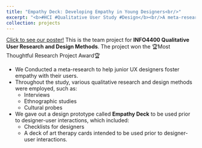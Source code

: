 ```yaml
---
title: "Empathy Deck: Developing Empathy in Young Designers<br/>"
excerpt: "<b>#HCI #Qualitative User Study #Design</b><br/>A meta-research and design practice on fostering empathy-building during direct in-person interactions between designers and participants<br/><br/><img src='/images/EmpathyPoster.jpg' width='400' height='300'>"
collection: projects
---
```

[Click to see our poster!](https://yishu-ji.github.io/files/EmpathyPoster.pdf)
This is the team project for **INFO4400 Qualitative User Research and Design Methods**. The project won the 🏆Most Thoughtful Research Project Award🏆
- We Conducted a meta-research to help junior UX designers foster empathy with their users.
- Throughout the study, various qualitative research and design methods were employed, such as:
  - Interviews
  - Ethnographic studies
  - Cultural probes
- We gave out a design prototype called **Empathy Deck** to be used prior to designer-user interactions, which included:
  - Checklists for designers
  - A deck of art therapy cards intended to be used prior to designer-user interactions.
